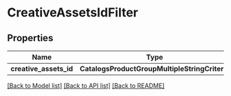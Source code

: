 # CreativeAssetsIdFilter


## Properties
Name | Type | Description | Notes
------------ | ------------- | ------------- | -------------
**creative_assets_id** | **CatalogsProductGroupMultipleStringCriteria** |  | 

[[Back to Model list]](../README.md#documentation-for-models) [[Back to API list]](../README.md#documentation-for-api-endpoints) [[Back to README]](../README.md)



